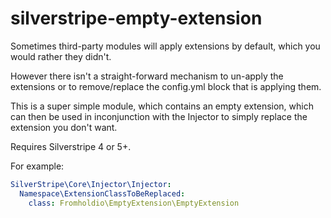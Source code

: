 # silverstripe-empty-extension

Sometimes third-party modules will apply extensions by default, which you would rather they didn't.

However there isn't a straight-forward mechanism to un-apply the extensions or to remove/replace the config.yml block that is applying them.

This is a super simple module, which contains an empty extension, which can then be used in inconjunction with the Injector to simply replace the extension you don't want.

Requires Silverstripe 4 or 5+.

For example:

```yml
SilverStripe\Core\Injector\Injector:
  Namespace\ExtensionClassToBeReplaced:
    class: Fromholdio\EmptyExtension\EmptyExtension
```
